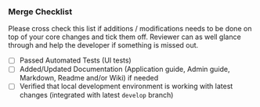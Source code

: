 ### Merge Checklist

Please cross check this list if additions / modifications needs to be done on top of your core changes and tick them off. Reviewer can as well glance through and help the developer if something is missed out.

- [ ] Passed Automated Tests (UI tests)
- [ ] Added/Updated Documentation (Application guide, Admin guide, Markdown, Readme and/or Wiki) if needed
- [ ] Verified that local development environment is working with latest changes (integrated with latest `develop` branch)